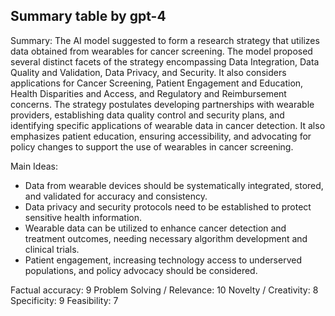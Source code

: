 ## Summary table by gpt-4
Summary: 
The AI model suggested to form a research strategy that utilizes data obtained from wearables for cancer screening. The model proposed several distinct facets of the strategy encompassing Data Integration, Data Quality and Validation, Data Privacy, and Security. It also considers applications for Cancer Screening, Patient Engagement and Education, Health Disparities and Access, and Regulatory and Reimbursement concerns. The strategy postulates developing partnerships with wearable providers, establishing data quality control and security plans, and identifying specific applications of wearable data in cancer detection. It also emphasizes patient education, ensuring accessibility, and advocating for policy changes to support the use of wearables in cancer screening.

Main Ideas: 
- Data from wearable devices should be systematically integrated, stored, and validated for accuracy and consistency.
- Data privacy and security protocols need to be established to protect sensitive health information.
- Wearable data can be utilized to enhance cancer detection and treatment outcomes, needing necessary algorithm development and clinical trials.
- Patient engagement, increasing technology access to underserved populations, and policy advocacy should be considered.

Factual accuracy: 9
Problem Solving / Relevance: 10
Novelty / Creativity: 8
Specificity: 9
Feasibility: 7